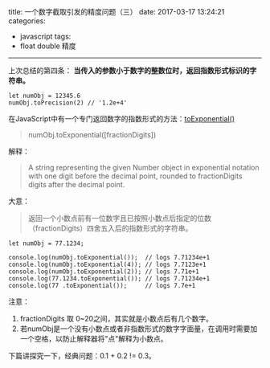 title: 一个数字截取引发的精度问题（三）
date: 2017-03-17 13:24:21
categories:
 - javascript
tags:
 - float double 精度
---

上次总结的第四条： __当传入的参数小于数字的整数位时，返回指数形式标识的字符串。__
    
    let numObj = 12345.6
    numObj.toPrecision(2) // '1.2e+4'
    
在JavaScript中有一个专门返回数字的指数形式的方法：[toExponential()](https://developer.mozilla.org/en-US/docs/Web/JavaScript/Reference/Global_Objects/Number/toExponential)

>numObj.toExponential([fractionDigits])

解释：

>A string representing the given Number object in exponential notation with one digit before the decimal point, rounded to fractionDigits digits after the decimal point.

大意：

>返回一个小数点前有一位数字且已按照小数点后指定的位数（fractionDigits）四舍五入后的指数形式的字符串。

    let numObj = 77.1234;
    
    console.log(numObj.toExponential());  // logs 7.71234e+1
    console.log(numObj.toExponential(4)); // logs 7.7123e+1
    console.log(numObj.toExponential(2)); // logs 7.71e+1
    console.log(77.1234.toExponential()); // logs 7.71234e+1
    console.log(77 .toExponential());     // logs 7.7e+1

注意：
 1. fractionDigits 取 0~20之间，其实就是小数点后有几个数字。 
 2. 若numObj是一个没有小数点或者非指数形式的数字字面量，在调用时需要加一个空格，以防止解释器将"点"解释为小数点。
 
下篇讲探究一下，经典问题：0.1 + 0.2 != 0.3。